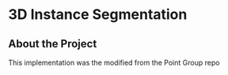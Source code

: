 # 3D Instance Segmentation

## About the Project
This implementation was the modified from the Point Group repo
